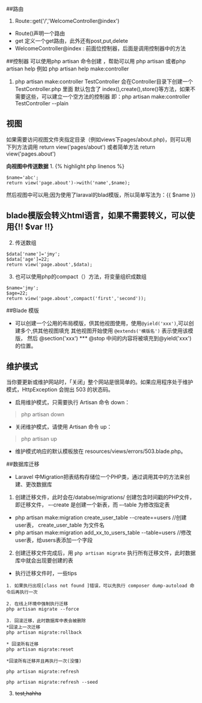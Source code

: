 ##路由
1. Route::get('/','WelcomeController@index')
- Route()声明一个路由
- get 定义一个get路由，此外还有post,put,delete 
- WelcomeController@index : 前面位控制器，后面是调用控制器中的方法

##控制器
可以使用php artisan 命令创建 ，帮助可以用 php artisan 或者php artisan help
例如 php artisan help make:controller 
1. php artisan make:controller TestController 会在Controller目录下创建一个TestController.php
里面 默认包含了 index(),create(),store()等方法，如果不需要这些，可以建立一个空方法的控制器
即：php artisan make:controller TestController --plain


## 视图
如果需要访问视图文件夹指定目录（例如views下pages/about.php)，则可以用下列方法调用
return view('pages/about') 或者简单方法 return view('pages.about')

**向视图中传送数据**
1. 
{% highlight php linenos %}
```
$name='abc';
return view('page.about')->with('name',$name);
```
然后视图中可以用<?= $name ?>;因为使用了laraval的blad模版，所以简单写法为：{{ $name }}

## blade模版会转义html语言，如果不需要转义，可以使用{!!  $var !!}

2. 传送数组
```
$data['name']='jmy';
$data['age']=22;
return view('page.about',$data);
```

3. 也可以使用php的compact（）方法，将变量组织成数组
```
$name='jmy';
$age=22;
return view('page.about',compact('first','second'));
```

##Blade  模版
- 可以创建一个公用的布局模版，供其他视图使用，使用`@yield('xxx')`,可以创建多个,供其他视图填充
其他视图开始使用 `@extends('模版名')` 表示使用该模版，
然后 @section('xxx') *** @stop 中间的内容将被填充到@yield('xxx')的位置。


## 维护模式
当你要更新或维护网站时，「关闭」整个网站是很简单的。如果应用程序处于维护模式，HttpException 会抛出 503 的状态码。
- 启用维护模式，只需要执行 Artisan 命令 down：
>   php artisan down
- 关闭维护模式，请使用 Artisan 命令 up：
> php artisan up
- 维护模式响应的默认模板放在 resources/views/errors/503.blade.php。

##数据库迁移
- Laravel 中Migration把表结构存储位一个PHP类，通过调用其中的方法来创建、更改数据库

1. 创建迁移文件，此时会在/databse/migrations/ 创建包含时间戳的PHP文件，即迁移文件，
–-create 是创建一个新表，而 –-table 为修改指定表

- php  artisan make:migration create_user_table   --create==users   //创建user表，    create_user_table 为文件名  
- php artisan make:migration  add_xx_to_users_table  --table=users   //修改user表，给users表添加一个字段


2. 创建迁移文件完成后，用 `php artisan migrate` 执行所有迁移文件，此时数据库中就会出现要创建的表
- 执行迁移文件时，一些tips
```
1. 如果执行出现[class not found ]错误，可以先执行 composer dump-autoload 命令后再执行一次

2. 在线上环境中强制执行迁移
php artisan migrate --force 

3. 回滚迁移，此时数据库中表会被删除
*回滚上一次迁移
php artisan migrate:rollback 

* 回滚所有迁移
php artisan migrate:reset

*回滚所有迁移并且再执行一次(没懂)

php artisan migrate:refresh
 
php artisan migrate:refresh --seed
```

3. <del>test,hahha</del>